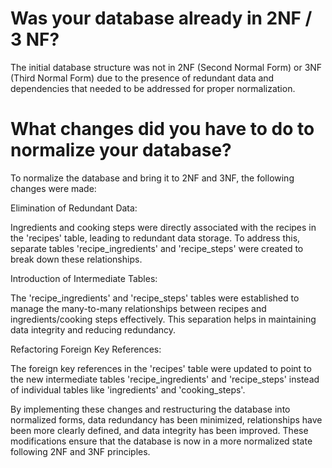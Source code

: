 # Was your database already in 2NF / 3 NF?

The initial database structure was not in 2NF (Second Normal Form) or 3NF (Third Normal Form) due to the presence of redundant data and dependencies that needed to be addressed for proper normalization.

# What changes did you have to do to normalize your database?

To normalize the database and bring it to 2NF and 3NF, the following changes were made:

Elimination of Redundant Data:

Ingredients and cooking steps were directly associated with the recipes in the 'recipes' table, leading to redundant data storage. To address this, separate tables 'recipe_ingredients' and 'recipe_steps' were created to break down these relationships.

Introduction of Intermediate Tables:

The 'recipe_ingredients' and 'recipe_steps' tables were established to manage the many-to-many relationships between recipes and ingredients/cooking steps effectively. This separation helps in maintaining data integrity and reducing redundancy.

Refactoring Foreign Key References:

The foreign key references in the 'recipes' table were updated to point to the new intermediate tables 'recipe_ingredients' and 'recipe_steps' instead of individual tables like 'ingredients' and 'cooking_steps'.

By implementing these changes and restructuring the database into normalized forms, data redundancy has been minimized, relationships have been more clearly defined, and data integrity has been improved. These modifications ensure that the database is now in a more normalized state following 2NF and 3NF principles.